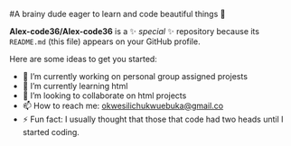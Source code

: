 #A brainy dude eager to learn and code beautiful things 👋


**Alex-code36/Alex-code36** is a ✨ _special_ ✨ repository because its `README.md` (this file) appears on your GitHub profile.

Here are some ideas to get you started:

- 🔭 I’m currently working on personal group assigned projests
- 🌱 I’m currently learning html
- 👯 I’m looking to collaborate on html projects
- 📫 How to reach me: okwesilichukwuebuka@gmail.co
- ⚡ Fun fact: I usually thought that those that code had two heads until I started coding.

